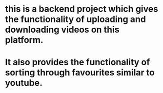 # this is a backend project which gives the functionality of uploading and downloading videos on this platform. 
# It also provides the functionality of sorting through favourites similar to youtube.